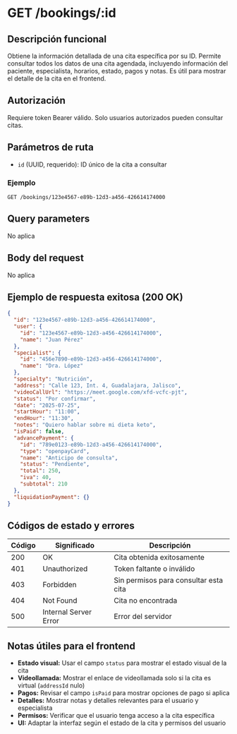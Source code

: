 # GET /bookings/:id

## Descripción funcional

Obtiene la información detallada de una cita específica por su ID. Permite consultar todos los datos de una cita agendada, incluyendo información del paciente, especialista, horarios, estado, pagos y notas. Es útil para mostrar el detalle de la cita en el frontend.

## Autorización

Requiere token Bearer válido. Solo usuarios autorizados pueden consultar citas.

## Parámetros de ruta

- `id` (UUID, requerido): ID único de la cita a consultar

### Ejemplo
```
GET /bookings/123e4567-e89b-12d3-a456-426614174000
```

## Query parameters

No aplica

## Body del request

No aplica

## Ejemplo de respuesta exitosa (200 OK)

```json
{
  "id": "123e4567-e89b-12d3-a456-426614174000",
  "user": {
    "id": "123e4567-e89b-12d3-a456-426614174000",
    "name": "Juan Pérez"
  },
  "specialist": {
    "id": "456e7890-e89b-12d3-a456-426614174000",
    "name": "Dra. López"
  },
  "specialty": "Nutrición",
  "address": "Calle 123, Int. 4, Guadalajara, Jalisco",
  "videoCallUrl": "https://meet.google.com/xfd-vcfc-pjt",
  "status": "Por confirmar",
  "date": "2025-07-25",
  "startHour": "11:00",
  "endHour": "11:30",
  "notes": "Quiero hablar sobre mi dieta keto",
  "isPaid": false,
  "advancePayment": {
    "id": "789e0123-e89b-12d3-a456-426614174000",
    "type": "openpayCard",
    "name": "Anticipo de consulta",
    "status": "Pendiente",
    "total": 250,
    "iva": 40,
    "subtotal": 210
  },
  "liquidationPayment": {}
}
```

## Códigos de estado y errores

| Código | Significado | Descripción |
|--------|-------------|-------------|
| 200 | OK | Cita obtenida exitosamente |
| 401 | Unauthorized | Token faltante o inválido |
| 403 | Forbidden | Sin permisos para consultar esta cita |
| 404 | Not Found | Cita no encontrada |
| 500 | Internal Server Error | Error del servidor |

## Notas útiles para el frontend

- **Estado visual:** Usar el campo `status` para mostrar el estado visual de la cita
- **Videollamada:** Mostrar el enlace de videollamada solo si la cita es virtual (`addressId` nulo)
- **Pagos:** Revisar el campo `isPaid` para mostrar opciones de pago si aplica
- **Detalles:** Mostrar notas y detalles relevantes para el usuario y especialista
- **Permisos:** Verificar que el usuario tenga acceso a la cita específica
- **UI:** Adaptar la interfaz según el estado de la cita y permisos del usuario 